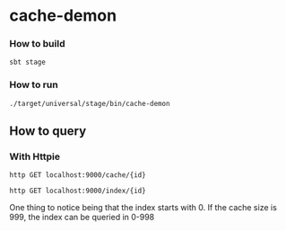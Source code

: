 cache-demon 
===================

### How to build ###

`sbt stage`

### How to run ###

`./target/universal/stage/bin/cache-demon`

## How to query ###

### With Httpie

`http GET localhost:9000/cache/{id}`

`http GET localhost:9000/index/{id}`


One thing to notice being that the index starts with 0. If the cache size is 999, the index can be queried in 0-998